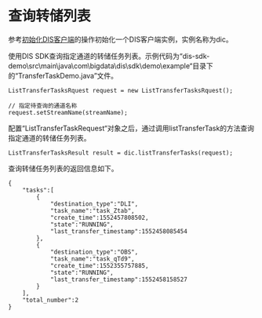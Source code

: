 # 查询转储列表<a name="dayu_06_0055"></a>

参考[初始化DIS客户端](初始化DIS客户端-14.md)的操作初始化一个DIS客户端实例，实例名称为dic。

使用DIS SDK查询指定通道的转储任务列表。示例代码为“dis-sdk-demo\\src\\main\\java\\com\\bigdata\\dis\\sdk\\demo\\example“目录下的“TransferTaskDemo.java”文件。

```
ListTransferTasksRquest request = new ListTransferTasksRquest();

// 指定待查询的通道名称
request.setStreamName(streamName);
```

配置“ListTransferTaskRequest“对象之后，通过调用listTransferTask的方法查询指定通道的转储任务列表。

```
ListTransferTasksResult result = dic.listTransferTasks(request);
```

查询转储任务列表的返回信息如下。

```
{
    "tasks":[
        {
            "destination_type":"DLI",
            "task_name":"task_Ztab",
            "create_time":1552457808502,
            "state":"RUNNING",
            "last_transfer_timestamp":1552458085454
        },
        {
            "destination_type":"OBS",
            "task_name":"task_qTd9",
            "create_time":1552355757885,
            "state":"RUNNING",
            "last_transfer_timestamp":1552458158527
        }
    ],
    "total_number":2
}
```

